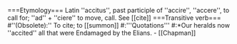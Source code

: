 ===Etymology===
Latin ''accitus'', past participle of ''accire'', ''accere'', to call for; ''ad'' + ''ciere'' to move, call. See [[cite]]
===Transitive verb=== 
#''(Obsolete):'' To cite; to [[summon]]
#:'''Quotations'''
#:*Our heralds now ''accited'' all that were Endamaged by the Elians. - [[Chapman]]